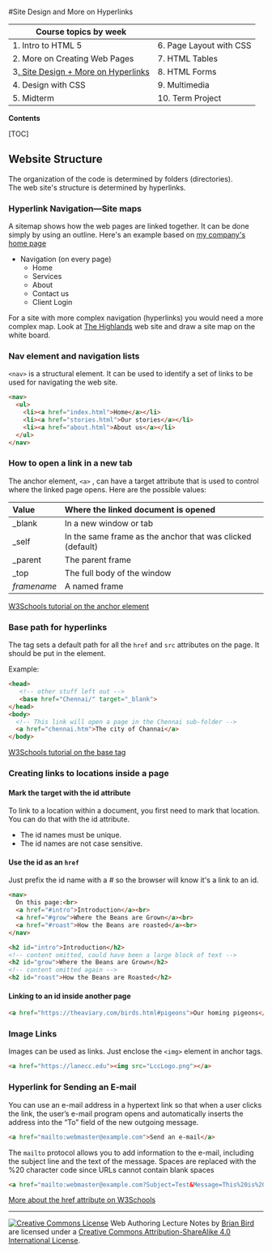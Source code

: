 #Site Design and More on Hyperlinks



| Course topics by week                      |                         |
| ------------------------------------------ | ----------------------- |
| 1. Intro to HTML 5                         | 6. Page Layout with CSS |
| 2. More on Creating Web Pages              | 7. HTML Tables          |
| 3<u>. Site Design + More on Hyperlinks</u> | 8. HTML Forms           |
| 4. Design with CSS                         | 9. Multimedia           |
| 5. Midterm                                 | 10. Term Project        |

**Contents**

[TOC]

## Website Structure

The organization of the code is determined by folders (directories).  
The web site's structure is determined by hyperlinks.



### Hyperlink Navigation—Site maps

A sitemap shows how the web pages are linked together. It can be done simply by using an outline. Here's an example based on [my company's home page](https://creativecybersolutions.com)

- Navigation (on every page)
  - Home
  - Services
  - About
  - Contact us
  - Client Login

For a site with more complex navigation (hyperlinks) you would need a more complex map.
Look at [The Highlands](http://www.highlands97405.com) web site and draw a site map on the white board.



### Nav element and navigation lists

`<nav>` is a structural element. It can be used to identify a set of links to be used for navigating the web site.

```html
<nav>
  <ul>
    <li><a href="index.html">Home</a></li>
    <li><a href="stories.html">Our stories</a></li>
    <li><a href="about.html">About us</a></li>
  </ul>
</nav>
```



### How to open a link in a new tab

The anchor element, `<a>` , can have a target attribute that is used to control where the linked page opens. Here are the possible values: 

| Value       | Where the linked document is opened                        |
| :---------- | :--------------------------------------------------------- |
| _blank      | In a new window or tab                                     |
| _self       | In the same frame as the anchor that was clicked (default) |
| _parent     | The parent frame                                           |
| _top        | The full body of the window                                |
| *framename* | A named frame                                              |

[W3Schools tutorial on the anchor element](https://www.w3schools.com/tags/tag_a.asp)



### Base path for hyperlinks

The <base> tag sets a default path for all the `href` and `src` attributes on the page. 
It should be put in the <head> element.

Example:

```HTML
<head>
   <!-- other stuff left out -->
   <base href="Chennai/" target="_blank">
</head>
<body>
  <!-- This link will open a page in the Chennai sub-folder -->
  <a href="chennai.htm">The city of Channai</a>
</body>
```

[W3Schools tutorial on the base tag](https://www.w3schools.com/tags/tag_base.asp)



### Creating links to locations inside a page

#### Mark the target with the id attribute

To link to a  location within a document, you first need to mark that location. You can do that with the id attribute.

- The id names must be unique.
- The id names are not case sensitive.

#### Use the id as an `href`

Just prefix the id name with a *#* so the browser will know it's a link to an id.

```html
<nav>
  On this page:<br>
  <a href="#intro">Introduction</a><br>
  <a href="#grow">Where the Beans are Grown</a><br>
  <a href="#roast">How the Beans are roasted</a><br>
</nav>

<h2 id="intro">Introduction</h2>
<!-- content omitted, could have been a large block of text -->
<h2 id="grow">Where the Beans are Grown</h2>
<!-- content omitted again -->
<h2 id="roast">How the Beans are Roasted</h2>
```

#### Linking to an id inside another page

```html
<a href="https://theaviary.com/birds.html#pigeons">Our homing pigeons</a>
```




### Image Links

Images can be used as links. Just enclose the `<img>` element in anchor tags.

```html
<a href="https://lanecc.edu"><img src="LccLogo.png"></a>
```

### Hyperlink for Sending an E-mail

You can use an e-mail address in a hypertext link so that when a user clicks the link, the user’s e-mail program opens and automatically inserts the address into the “To” field of the new outgoing message. 

```html
<a href="mailto:webmaster@example.com">Send an e-mail</a>
```

The `mailto` protocol  allows you to add information to the e-mail, including the subject line and the text of the message. Spaces are replaced with the %20 character code since URLs cannot contain blank spaces

```html
<a href="mailto:webmaster@example.com?Subject=Test&Message=This%20is%20a%20test">Send a test e-mail message</a>
```



[More about the href attribute on W3Schools](https://www.w3schools.com/tags/att_a_href.asp)

****

[![Creative Commons License](https://i.creativecommons.org/l/by-sa/4.0/88x31.png)](http://creativecommons.org/licenses/by-sa/4.0/) Web Authoring Lecture Notes by [Brian Bird](https://profbird.online) are licensed under a [Creative Commons Attribution-ShareAlike 4.0 International License](http://creativecommons.org/licenses/by-sa/4.0/).